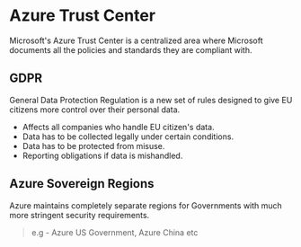 # Azure Trust Center

Microsoft's Azure Trust Center is a centralized area where Microsoft documents all the policies and standards they are compliant with.

## GDPR

General Data Protection Regulation is a new set of rules designed to give EU citizens more control over their personal data.

- Affects all companies who handle EU citizen's data.
- Data has to be collected legally under certain conditions.
- Data has to be protected from misuse.
- Reporting obligations if data is mishandled.

## Azure Sovereign Regions

Azure maintains completely separate regions for Governments with much more stringent security requirements.

> e.g - Azure US Government, Azure China etc
